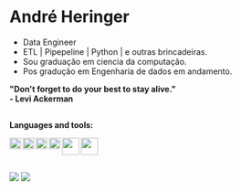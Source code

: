 # André Heringer

- Data Engineer
- ETL | Pipepeline | Python | e outras brincadeiras.
- Sou graduação em ciencia da computação.
- Pos gradução em Engenharia de dados em andamento.



<p><b>     "Don't forget to do your best to stay alive."<br>
                  - Levi Ackerman</b></p>
</div>
<div>
  
  ##

**Languages and tools:**

<img align="left" height="20" src="https://raw.githubusercontent.com/jakeliny/jakeliny/master/images/javascript.png">
<img align="left" height="20" src="https://raw.githubusercontent.com/jakeliny/jakeliny/master/images/typescript.png">
<img align="left" height="20" src="https://raw.githubusercontent.com/jakeliny/jakeliny/master/images/nodejs.png">
<img align="left" height="20" src="https://raw.githubusercontent.com/jakeliny/jakeliny/master/images/react.png">
<img align="left" height="30" src="https://raw.githubusercontent.com/jakeliny/jakeliny/master/images/python.png">
<img height="30" src="https://raw.githubusercontent.com/jakeliny/jakeliny/master/images/linux.png">
  
  ##
 
<div> 
  <a href="https://instagram.com/deh.heringer" target="_blank"><img src="https://img.shields.io/badge/-Instagram-%23E4405F?style=for-the-badge&logo=instagram&logoColor=white" target="_blank"></a>
  <a href = "mailto:andrew.heringer1337@gmail.com"><img src="https://img.shields.io/badge/-Gmail-%23333?style=for-the-badge&logo=gmail&logoColor=white" target="_blank"></a>
 
</div>
